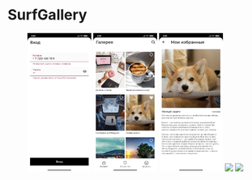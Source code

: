 # SurfGallery
<p align="center">
<img src='screens/login_fragment.jpg' width='25%'/>
<img src = 'screens/gallery_fragment.jpg' width='25%'/>
<img src='screens/detail_fragment.jpg' width='25%'/>
<img src = 'screens/favorite_fragment.jpg' width='25%'/>
<img src='screens/search_fragment.jpg' width='25%'/>
</p>
